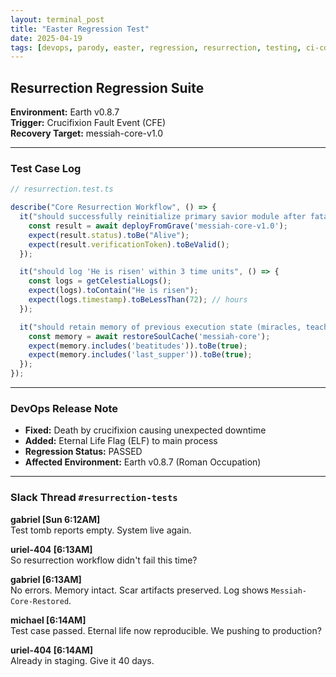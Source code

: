 ```yaml
---
layout: terminal_post
title: "Easter Regression Test"
date: 2025-04-19
tags: [devops, parody, easter, regression, resurrection, testing, ci-cd]
---
```


## Resurrection Regression Suite

**Environment:** Earth v0.8.7  
**Trigger:** Crucifixion Fault Event (CFE)  
**Recovery Target:** messiah-core-v1.0  

---

### Test Case Log

```ts
// resurrection.test.ts

describe("Core Resurrection Workflow", () => {
  it("should successfully reinitialize primary savior module after fatal exception", async () => {
    const result = await deployFromGrave('messiah-core-v1.0');
    expect(result.status).toBe("Alive");
    expect(result.verificationToken).toBeValid();
  });

  it("should log 'He is risen' within 3 time units", () => {
    const logs = getCelestialLogs();
    expect(logs).toContain("He is risen");
    expect(logs.timestamp).toBeLessThan(72); // hours
  });

  it("should retain memory of previous execution state (miracles, teachings, betrayal)", async () => {
    const memory = await restoreSoulCache('messiah-core');
    expect(memory.includes('beatitudes')).toBe(true);
    expect(memory.includes('last_supper')).toBe(true);
  });
});
```

---

### DevOps Release Note

- **Fixed:** Death by crucifixion causing unexpected downtime  
- **Added:** Eternal Life Flag (ELF) to main process  
- **Regression Status:** PASSED  
- **Affected Environment:** Earth v0.8.7 (Roman Occupation)

---

### Slack Thread `#resurrection-tests`

**gabriel [Sun 6:12AM]**  
Test tomb reports empty. System live again.

**uriel-404 [6:13AM]**  
So resurrection workflow didn't fail this time?

**gabriel [6:13AM]**  
No errors. Memory intact. Scar artifacts preserved. Log shows `Messiah-Core-Restored`.

**michael [6:14AM]**  
Test case passed. Eternal life now reproducible. We pushing to production?

**uriel-404 [6:14AM]**  
Already in staging. Give it 40 days.